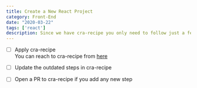 ```yaml
---
title: Create a New React Project
category: Front-End
date: "2020-03-22"
tags: ['react']
description: Since we have cra-recipe you only need to follow just a few steps from Checklist
---
```


- [ ] Apply cra-recipe  
You can reach to cra-recipe from [here](https://github.com/atolye15/cra-recipe)

- [ ] Update the outdated steps in cra-recipe  

- [ ] Open a PR to cra-recipe if you add any new step
